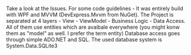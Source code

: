 Take a look at the Issues.
For some code guidelines - It was entirely build with WPF and MVVM (DevExpress.Mvvm from NuGet).
The Project is separated at 4 layers - View - ViewModel - Business Logic - Data Access. All of them use entities which are avaibale everywhere (you might konw them as "model" as well. I prefer the term entity)
Database access goes through simple ADO.NET and SQL. The used database system is System.Data.SQLite3
